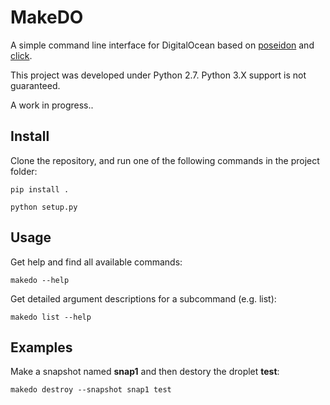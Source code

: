 MakeDO
======

A simple command line interface for DigitalOcean based on [poseidon](https://github.com/changhiskhan/poseidon) and [click](http://click.pocoo.org).

This project was developed under Python 2.7. Python 3.X support is not guaranteed.


A work in progress.. 

Install
------
Clone the repository, and run one of the following commands in the project folder:

```
pip install .
```

```
python setup.py
```

Usage
-------
Get help and find all available commands:

```
makedo --help
```

Get detailed argument descriptions for a subcommand (e.g. list):

```
makedo list --help
```

Examples
--------
Make a snapshot named **snap1** and then destory the droplet **test**:

```
makedo destroy --snapshot snap1 test
```
